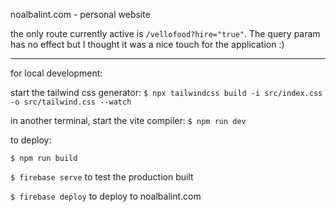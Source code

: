 noalbalint.com - personal website

the only route currently active is `/vellofood?hire="true"`. The query param has no effect but I thought it was a nice touch for the application :)

-----

for local development:

start the tailwind css generator:
`$ npx tailwindcss build -i src/index.css -o src/tailwind.css --watch`

in another terminal, start the vite compiler:
`$ npm run dev`

to deploy:

`$ npm run build`

`$ firebase serve` to test the production built

`$ firebase deploy` to deploy to noalbalint.com

